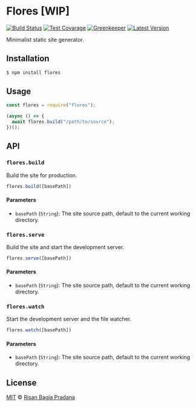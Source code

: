 # Flores [WIP]

[![Build Status](https://badgen.net/travis/risan/flores)](https://travis-ci.org/risan/flores)
[![Test Covarage](https://badgen.net/codecov/c/github/risan/flores)](https://codecov.io/gh/risan/flores)
[![Greenkeeper](https://badges.greenkeeper.io/risan/flores.svg)](https://greenkeeper.io)
[![Latest Version](https://badgen.net/npm/v/flores)](https://www.npmjs.com/package/flores)

Minimalist static site generator.

## Installation

```bash
$ npm install flores
```

## Usage

```js
const flores = require("flores");

(async () => {
  await flores.build("/path/to/source");
})();
```

## API

### `flores.build`

Build the site for production.

```js
flores.build([basePath])
```

#### Parameters

* `basePath` (`String`): The site source path, default to the current working directory.

### `flores.serve`

Build the site and start the development server.

```js
flores.serve([basePath])
```

#### Parameters

* `basePath` (`String`): The site source path, default to the current working directory.

### `flores.watch`

Start the development server and the file watcher.

```js
flores.watch([basePath])
```

#### Parameters

* `basePath` (`String`): The site source path, default to the current working directory.

## License

[MIT](https://github.com/risan/flores/blob/master/LICENSE) © [Risan Bagja Pradana](https://bagja.net)
